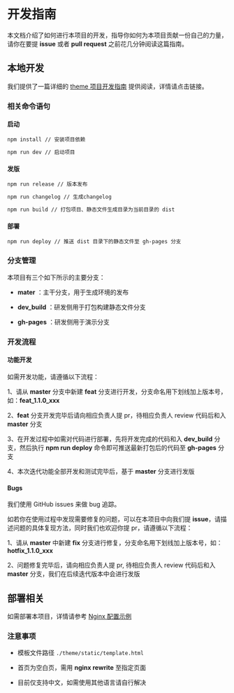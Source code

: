 # 开发指南

本文档介绍了如何进行本项目的开发，指导你如何为本项目贡献一份自己的力量，请你在要提 **issue** 或者 **pull request** 之前花几分钟阅读这篇指南。

## 本地开发

我们提供了一篇详细的 [theme 项目开发指南](./docs/react/develop.zh-CN.md) 提供阅读，详情请点击链接。

### 相关命令语句

#### 启动

```bash
npm install // 安装项目依赖

npm run dev // 启动项目
```

#### 发版

```bash
npm run release // 版本发布

npm run changelog // 生成changelog

npm run build // 打包项目、静态文件生成目录为当前目录的 dist
```

#### 部署

```bash
npm run deploy // 推送 dist 目录下的静态文件至 gh-pages 分支
```

### 分支管理

本项目有三个如下所示的主要分支：

- **mater** ：主干分支，用于生成环境的发布

- **dev_build** ：研发侧用于打包构建静态文件分支

- **gh-pages** ：研发侧用于演示分支

### 开发流程

#### 功能开发

如需开发功能，请遵循以下流程：

1、请从 **master** 分支中新建 **feat** 分支进行开发，分支命名用下划线加上版本号，如：**feat_1.1.0_xxx**

2、**feat** 分支开发完毕后请向相应负责人提 pr，待相应负责人 review 代码后和入 **master** 分支

3、在开发过程中如需对代码进行部署，先将开发完成的代码和入 **dev_build** 分支，然后执行 **npm run deploy** 命令即可推送最新打包后的代码至 **gh-pages** 分支

4、本次迭代功能全部开发和测试完毕后，基于 **master** 分支进行发版


#### Bugs

我们使用 GitHub issues 来做 bug 追踪。

如若你在使用过程中发现需要修复的问题，可以在本项目中向我们提 **issue**，请描述问题的具体复现方法，同时我们也欢迎你提 pr，请遵循以下流程：

1、请从 **master** 中新建 **fix** 分支进行修复，分支命名用下划线加上版本号，如：**hotfix_1.1.0_xxx**

2、问题修复完毕后，请向相应负责人提 pr, 待相应负责人 review 代码后和入 **master** 分支，我们在后续迭代版本中会进行发版

## 部署相关

如需部署本项目，详情请参考 [Nginx 配置示例](./default.conf)

### 注意事项

- 模板文件路径 `./theme/static/template.html`

- 首页为空白页，需用 **nginx rewrite** 至指定页面

- 目前仅支持中文，如需使用其他语言请自行解决
